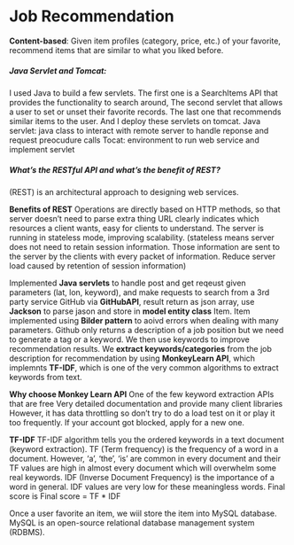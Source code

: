 # Job Recommendation
**Content-based**: Given item profiles (category, price, etc.) of your favorite, recommend items that are similar to what you liked before. 

##### Java Servlet and Tomcat:
I used Java to build a few servlets. The first one is a SearchItems API that provides the functionality to search around, The second servlet that allows a user to set or unset their favorite records. The last one that recommends similar items to the user. And I deploy these servlets on tomcat.
Java servlet: java class to interact with remote server to handle reponse and request preocudure calls
Tocat: environment to run web service and implement servlet

##### What’s the RESTful API and what’s the benefit of REST?
(REST) is an architectural approach to designing web services. 

**Benefits of REST**
Operations are directly based on HTTP methods, so that server doesn’t need to parse extra thing
URL clearly indicates which resources a client wants, easy for clients to understand.
The server is running in stateless mode, improving scalability. (stateless means server does not need to retain session information. Those information are sent to the server by the clients with every packet of information. Reduce server load caused by retention of session information)

 Implemented **Java servlets** to handle post and get reqeust given parameters (lat, lon, keyword), and make requests to search from a 3rd party service GitHub via **GitHubAPI**, result return as json array, use **Jackson** to parse jason and store in **model entity class** Item. Item implemented using **Bilder pattern** to aoivd errors when dealing with many parameters. Github only returns a description of a job position but we need to generate a tag or a keyword. We then use keywords to improve recommendation results. We **extract keywords/categories** from the job description for recommendation by using **MonkeyLearn API**, which implemnts **TF-IDF**, which is one of the very common algorithms to extract keywords from text.

**Why choose Monkey Learn API**
One of the few keyword extraction APIs that are free
Very detailed documentation and provide many client libraries
However, it has data throttling so don’t try to do a load test on it or play it too frequently. If your account got blocked, apply for a new one. 

**TF-IDF**
TF-IDF algorithm tells you the ordered keywords in a text document (keyword extraction). TF (Term frequency) is the frequency of a word in a document. However, ‘a’, ‘the’, ‘is’ are common in every document and their TF values are high in almost every document which will overwhelm some real keywords.  IDF (Inverse Document Frequency) is the importance of a word in general. IDF values are very low for these meaningless words. Final score is 
Final score = TF * IDF

Once a user favorite an item, we wiil store the item into MySQL database. MySQL is an open-source relational database management system (RDBMS).




